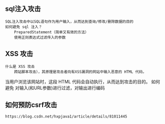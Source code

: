 ## sql注入攻击
	SQL注入攻击中以SQL语句作为用户输入，从而达到查询/修改/删除数据的目的
	如何避免 sql 注入？
		PreparedStatement（简单又有效的方法）
		使用正则表达式过滤传入的参数

## XSS 攻击
	什么是 XSS 攻击
		跨站脚本攻击），其原理是攻击者向有XSS漏洞的网站中输入恶意的 HTML 代码，
当用户浏览该网站时，这段 HTML 代码会自动执行，从而达到攻击的目的。
	如何避免
		对输入(和URL参数)进行过滤，对输出进行编码

## 如何预防csrf攻击
	https://blog.csdn.net/hxpjava1/article/details/81011445